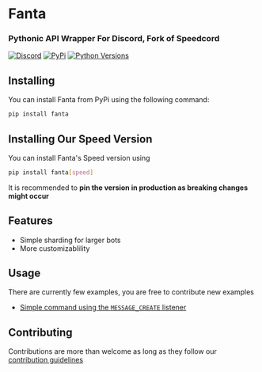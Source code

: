 # Fanta
###  Pythonic API Wrapper For Discord, Fork of Speedcord

[![Discord](https://discord.com/api/guilds/912525201017831425/embed.png)](https://discord.gg/8Yyw5uy5CT)
[![PyPi](https://img.shields.io/pypi/v/fanta.svg)](https://pypi.python.org/pypi/fanta)
[![Python Versions](https://img.shields.io/pypi/pyversions/fanta.svg)](https://pypi.python.org/pypi/fanta)


## Installing
You can install Fanta from PyPi using the following command:

```bash
pip install fanta
```

## Installing Our Speed Version
You can install Fanta's Speed version using

```bash
pip install fanta[speed]
```

It is recommended to **pin the version in production as breaking changes might occur**


## Features
 - Simple sharding for larger bots
 - More customizablility

## Usage
There are currently few examples, you are free to contribute new examples

- [Simple command using the `MESSAGE_CREATE` listener](https://github.com/RPSMain/fanta/blob/master/examples/simplecommand.py)

## Contributing

Contributions are more than welcome as long as they follow our [contribution guidelines](https://github.com/RPSMain/fanta/blob/master/CONTRIBUTING.md)

